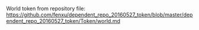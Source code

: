 World token from repository file: https://github.com/fenxu/dependent_repo_20160527_token/blob/master/dependent_repo_20160527_token/Token/world.md